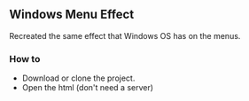 ## Windows Menu Effect

Recreated the same effect that Windows OS has on the menus.

### How to

- Download or clone the project.
- Open the html (don't need a server)

